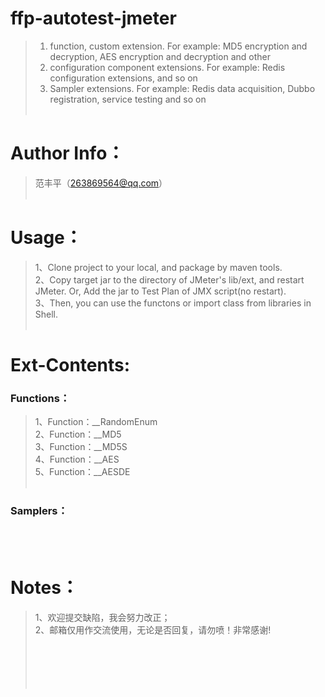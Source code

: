 # ffp-autotest-jmeter
> 1. function, custom extension. For example: MD5 encryption and decryption, AES encryption and decryption and other <br>
> 2. configuration component extensions. For example: Redis configuration extensions, and so on <br>
> 3. Sampler extensions. For example: Redis data acquisition, Dubbo registration, service testing and so on <br><br>

# Author Info：
> 范丰平（263869564@qq.com）<br><br>

# Usage：
> 1、Clone project to your local, and package by maven tools.<br>
> 2、Copy target jar to the directory of JMeter's lib/ext, and restart JMeter. Or, Add the jar to Test Plan of JMX script(no restart).<br>
> 3、Then, you can use the functons or import class from libraries in Shell.<br><br>

# Ext-Contents:
### Functions：
> 1、Function：__RandomEnum<br>
> 2、Function：__MD5<br>
> 3、Function：__MD5S<br>
> 4、Function：__AES<br>
> 5、Function：__AESDE<br><br>

### Samplers：
<br><br>

# Notes：
> 1、欢迎提交缺陷，我会努力改正；<br>
> 2、邮箱仅用作交流使用，无论是否回复，请勿喷！非常感谢!<br><br><br><br><br><br>







